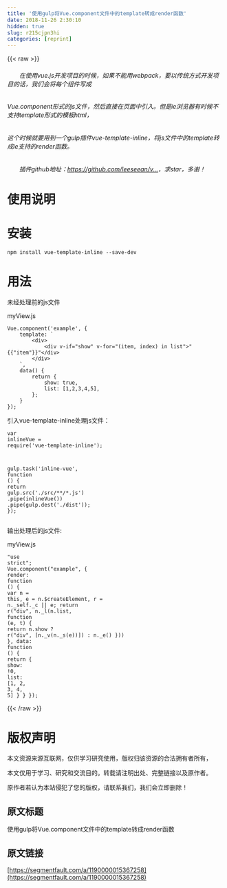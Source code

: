 ```yaml
---
title: '使用gulp将Vue.component文件中的template转成render函数' 
date: 2018-11-26 2:30:10
hidden: true
slug: r215cjpn3hi
categories: [reprint]
---
```


{{< raw >}}
<h6>&#x3000;&#x3000;&#x5728;&#x4F7F;&#x7528;vue.js&#x5F00;&#x53D1;&#x9879;&#x76EE;&#x7684;&#x65F6;&#x5019;&#xFF0C;&#x5982;&#x679C;&#x4E0D;&#x80FD;&#x7528;webpack&#xFF0C;&#x8981;&#x4EE5;&#x4F20;&#x7EDF;&#x65B9;&#x5F0F;&#x5F00;&#x53D1;&#x9879;&#x76EE;&#x7684;&#x8BDD;&#xFF0C;&#x6211;&#x4EEC;&#x4F1A;&#x5C06;&#x6BCF;&#x4E2A;&#x7EC4;&#x4EF6;&#x5199;&#x6210;</h6><h6>Vue.component&#x5F62;&#x5F0F;&#x7684;js&#x6587;&#x4EF6;&#xFF0C;&#x7136;&#x540E;&#x76F4;&#x63A5;&#x5728;&#x9875;&#x9762;&#x4E2D;&#x5F15;&#x5165;&#x3002;&#x4F46;&#x662F;ie&#x6D4F;&#x89C8;&#x5668;&#x6709;&#x65F6;&#x5019;&#x4E0D;&#x652F;&#x6301;template&#x5F62;&#x5F0F;&#x7684;&#x6A21;&#x677F;html&#xFF0C;</h6><h6>&#x8FD9;&#x4E2A;&#x65F6;&#x5019;&#x5C31;&#x8981;&#x7528;&#x5230;&#x4E00;&#x4E2A;gulp&#x63D2;&#x4EF6;vue-template-inline&#xFF0C;&#x5C06;js&#x6587;&#x4EF6;&#x4E2D;&#x7684;template&#x8F6C;&#x6210;ie&#x652F;&#x6301;&#x7684;render&#x51FD;&#x6570;&#x3002;</h6><h6>&#x3000;&#x3000;&#x63D2;&#x4EF6;github&#x5730;&#x5740;&#xFF1A;<a href="https://github.com/leeseean/vue-template-inline" rel="nofollow noreferrer" target="_blank">https://github.com/leeseean/v...</a>&#xFF0C;&#x6C42;star&#xFF0C;&#x591A;&#x8C22;&#xFF01;</h6><h1 id="articleHeader0">&#x4F7F;&#x7528;&#x8BF4;&#x660E;</h1><h1 id="articleHeader1">&#x5B89;&#x88C5;</h1><div class="widget-codetool" style="display:none"><div class="widget-codetool--inner"><span class="selectCode code-tool" data-toggle="tooltip" data-placement="top" title="" data-original-title="&#x5168;&#x9009;"></span> <span type="button" class="copyCode code-tool" data-toggle="tooltip" data-placement="top" data-clipboard-text="npm install vue-template-inline --save-dev" title="" data-original-title="&#x590D;&#x5236;"></span> <span type="button" class="saveToNote code-tool" data-toggle="tooltip" data-placement="top" title="" data-original-title="&#x653E;&#x8FDB;&#x7B14;&#x8BB0;"></span></div></div><pre class="hljs sql"><code style="word-break:break-word;white-space:initial">npm <span class="hljs-keyword">install</span> vue-<span class="hljs-keyword">template</span>-inline <span class="hljs-comment">--save-dev</span></code></pre><h1 id="articleHeader2">&#x7528;&#x6CD5;</h1><p>&#x672A;&#x7ECF;&#x5904;&#x7406;&#x524D;&#x7684;js&#x6587;&#x4EF6;</p><p>myView.js</p><div class="widget-codetool" style="display:none"><div class="widget-codetool--inner"><span class="selectCode code-tool" data-toggle="tooltip" data-placement="top" title="" data-original-title="&#x5168;&#x9009;"></span> <span type="button" class="copyCode code-tool" data-toggle="tooltip" data-placement="top" data-clipboard-text="Vue.component(&apos;example&apos;, {
    template: `
        &lt;div&gt;
            &lt;div v-if=&quot;show&quot; v-for=&quot;(item, index) in list&quot;&gt;"{{"item"}}"&lt;/div&gt;
        &lt;/div&gt;
    `,
    data() {
        return {
            show: true,
            list: [1,2,3,4,5],
        };
    }
});" title="" data-original-title="&#x590D;&#x5236;"></span> <span type="button" class="saveToNote code-tool" data-toggle="tooltip" data-placement="top" title="" data-original-title="&#x653E;&#x8FDB;&#x7B14;&#x8BB0;"></span></div></div><pre class="hljs applescript"><code>Vue.component(&apos;example&apos;, {
    template: `
        &lt;<span class="hljs-keyword">div</span>&gt;
            &lt;<span class="hljs-keyword">div</span> v-<span class="hljs-keyword">if</span>=<span class="hljs-string">&quot;show&quot;</span> v-<span class="hljs-keyword">for</span>=<span class="hljs-string">&quot;(item, index) in list&quot;</span>&gt;"{{"<span class="hljs-built_in">item</span>"}}"&lt;/<span class="hljs-keyword">div</span>&gt;
        &lt;/<span class="hljs-keyword">div</span>&gt;
    `,
    data() {
<span class="hljs-built_in">        return</span> {
            show: <span class="hljs-literal">true</span>,
            <span class="hljs-built_in">list</span>: [<span class="hljs-number">1</span>,<span class="hljs-number">2</span>,<span class="hljs-number">3</span>,<span class="hljs-number">4</span>,<span class="hljs-number">5</span>],
        };
    }
});</code></pre><p>&#x5F15;&#x5165;vue-template-inline&#x5904;&#x7406;js&#x6587;&#x4EF6;&#xFF1A;</p><div class="widget-codetool" style="display:none"><div class="widget-codetool--inner"><span class="selectCode code-tool" data-toggle="tooltip" data-placement="top" title="" data-original-title="&#x5168;&#x9009;"></span> <span type="button" class="copyCode code-tool" data-toggle="tooltip" data-placement="top" data-clipboard-text="var inlineVue = require(&apos;vue-template-inline&apos;);

gulp.task(&apos;inline-vue&apos;, function () {
  return gulp.src(&apos;./src/**/*.js&apos;)
    .pipe(inlineVue())
    .pipe(gulp.dest(&apos;./dist&apos;));
});" title="" data-original-title="&#x590D;&#x5236;"></span> <span type="button" class="saveToNote code-tool" data-toggle="tooltip" data-placement="top" title="" data-original-title="&#x653E;&#x8FDB;&#x7B14;&#x8BB0;"></span></div></div><pre class="hljs javascript"><code><span class="hljs-keyword">var</span> inlineVue = <span class="hljs-built_in">require</span>(<span class="hljs-string">&apos;vue-template-inline&apos;</span>);

gulp.task(<span class="hljs-string">&apos;inline-vue&apos;</span>, <span class="hljs-function"><span class="hljs-keyword">function</span> (<span class="hljs-params"></span>) </span>{
  <span class="hljs-keyword">return</span> gulp.src(<span class="hljs-string">&apos;./src/**/*.js&apos;</span>)
    .pipe(inlineVue())
    .pipe(gulp.dest(<span class="hljs-string">&apos;./dist&apos;</span>));
});</code></pre><p>&#x8F93;&#x51FA;&#x5904;&#x7406;&#x540E;&#x7684;js&#x6587;&#x4EF6;:</p><p>myView.js</p><div class="widget-codetool" style="display:none"><div class="widget-codetool--inner"><span class="selectCode code-tool" data-toggle="tooltip" data-placement="top" title="" data-original-title="&#x5168;&#x9009;"></span> <span type="button" class="copyCode code-tool" data-toggle="tooltip" data-placement="top" data-clipboard-text="&quot;use strict&quot;;
Vue.component(&quot;example&quot;, {
    render: function () {
        var n = this,
            e = n.$createElement,
            r = n._self._c || e;
        return r(&quot;div&quot;, n._l(n.list, function (e, t) {
            return n.show ? r(&quot;div&quot;, [n._v(n._s(e))]) : n._e()
        }))
    },
    data: function () {
        return {
            show: !0,
            list: [1, 2, 3, 4, 5]
        }
    }
});" title="" data-original-title="&#x590D;&#x5236;"></span> <span type="button" class="saveToNote code-tool" data-toggle="tooltip" data-placement="top" title="" data-original-title="&#x653E;&#x8FDB;&#x7B14;&#x8BB0;"></span></div></div><pre class="hljs javascript"><code><span class="hljs-meta">&quot;use strict&quot;</span>;
Vue.component(<span class="hljs-string">&quot;example&quot;</span>, {
    <span class="hljs-attr">render</span>: <span class="hljs-function"><span class="hljs-keyword">function</span> (<span class="hljs-params"></span>) </span>{
        <span class="hljs-keyword">var</span> n = <span class="hljs-keyword">this</span>,
            e = n.$createElement,
            r = n._self._c || e;
        <span class="hljs-keyword">return</span> r(<span class="hljs-string">&quot;div&quot;</span>, n._l(n.list, <span class="hljs-function"><span class="hljs-keyword">function</span> (<span class="hljs-params">e, t</span>) </span>{
            <span class="hljs-keyword">return</span> n.show ? r(<span class="hljs-string">&quot;div&quot;</span>, [n._v(n._s(e))]) : n._e()
        }))
    },
    <span class="hljs-attr">data</span>: <span class="hljs-function"><span class="hljs-keyword">function</span> (<span class="hljs-params"></span>) </span>{
        <span class="hljs-keyword">return</span> {
            <span class="hljs-attr">show</span>: !<span class="hljs-number">0</span>,
            <span class="hljs-attr">list</span>: [<span class="hljs-number">1</span>, <span class="hljs-number">2</span>, <span class="hljs-number">3</span>, <span class="hljs-number">4</span>, <span class="hljs-number">5</span>]
        }
    }
});</code></pre>
{{< /raw >}}

# 版权声明
本文资源来源互联网，仅供学习研究使用，版权归该资源的合法拥有者所有，

本文仅用于学习、研究和交流目的。转载请注明出处、完整链接以及原作者。

原作者若认为本站侵犯了您的版权，请联系我们，我们会立即删除！

## 原文标题
使用gulp将Vue.component文件中的template转成render函数

## 原文链接
[https://segmentfault.com/a/1190000015367258](https://segmentfault.com/a/1190000015367258)


